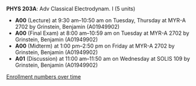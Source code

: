 **PHYS 203A**: Adv Classical Electrodynam. I (5 units)

- **A00** (Lecture) at 9:30 am–10:50 am on Tuesday, Thursday at MYR-A 2702 by Grinstein, Benjamin (A01949902)
- **A00** (Final Exam) at 8:00 am–10:59 am on Tuesday at MYR-A 2702 by Grinstein, Benjamin (A01949902)
- **A00** (Midterm) at 1:00 pm–2:50 pm on Friday at MYR-A 2702 by Grinstein, Benjamin (A01949902)
- **A01** (Discussion) at 11:00 am–11:50 am on Wednesday at SOLIS 109 by Grinstein, Benjamin (A01949902)

[Enrollment numbers over time](./PHYS203A.tsv)
